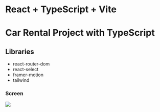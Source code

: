 # React + TypeScript + Vite

# Car Rental Project with TypeScript

## Libraries

- react-router-dom
- react-select
- framer-motion
- tailwind

### Screen

![](screen.gif)
